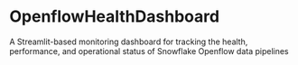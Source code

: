 # OpenflowHealthDashboard
A Streamlit-based monitoring dashboard for tracking the health, performance, and operational status of Snowflake Openflow data pipelines
